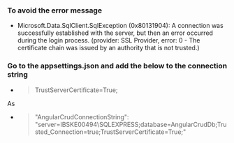 ### To avoid the error message

- Microsoft.Data.SqlClient.SqlException (0x80131904): A connection was successfully established with the server, but then an error occurred during the login process. (provider: SSL Provider, error: 0 - The certificate chain was issued by an authority that is not trusted.)

### Go to the appsettings.json and add the below to the connection string
- > TrustServerCertificate=True;

As

- > "AngularCrudConnectionString": "server=IBSKE00494\\SQLEXPRESS;database=AngularCrudDb;Trusted_Connection=true;TrustServerCertificate=True;"